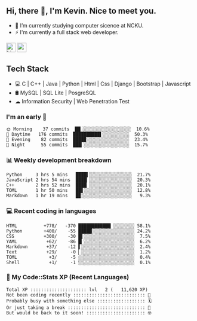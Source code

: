 ## Hi, there 👋, I'm Kevin. Nice to meet you.

- 🌱 I’m currently studying computer sicence at NCKU.
- ⚡ I'm currently a full stack web developer.

<a href="https://www.linkedin.com/in/kevin12686/"><img alt="LinkedIn" src="https://img.shields.io/badge/linkedin%20-%230077B5.svg?&style=for-the-badge&logo=linkedin&logoColor=white" height=25></a>
<a href="https://www.instagram.com/kevin12686/"><img src="https://img.shields.io/badge/instagram-3f729b?&style=for-the-badge&logo=instagram&logoColor=white" height=25></a>

## Tech Stack

* 💻 C | C++ | Java | Python | Html | Css | Django | Bootstrap | Javascript
* 🛢️ MySQL | SQL Lite | PosgreSQL
* ☁ Information Security | Web Penetration Test

### I'm an early 🐤

<!-- early_bird start -->

```text
🌞 Morning    37 commits  ██▏░░░░░░░░░░░░░░░░░░  10.6%
🌆 Daytime   176 commits  ██████████▌░░░░░░░░░░  50.3%
🌃 Evening    82 commits  ████▉░░░░░░░░░░░░░░░░  23.4%
🌙 Night      55 commits  ███▎░░░░░░░░░░░░░░░░░  15.7%
```

<!-- early_bird end -->

### 📊 Weekly development breakdown

<!-- code_time start -->

```text
Python     3 hrs 5 mins   ████▌░░░░░░░░░░░░░░░░  21.7%
JavaScript 2 hrs 54 mins  ████▎░░░░░░░░░░░░░░░░  20.3%
C++        2 hrs 52 mins  ████▏░░░░░░░░░░░░░░░░  20.1%
TOML       1 hr 50 mins   ██▋░░░░░░░░░░░░░░░░░░  12.8%
Markdown   1 hr 19 mins   █▉░░░░░░░░░░░░░░░░░░░   9.3%
```

<!-- code_time end -->

### 💻 Recent coding in languages

<!-- code_diff start -->

```text
HTML          +778/   -370 ████████████▏░░░░░░░░ 58.1%
Python        +400/    -55 █████░░░░░░░░░░░░░░░░ 24.2%
CSS           +300/    -30 █▌░░░░░░░░░░░░░░░░░░░  7.5%
YAML           +62/    -86 █▎░░░░░░░░░░░░░░░░░░░  6.2%
Markdown       +37/    -12 ▌░░░░░░░░░░░░░░░░░░░░  2.4%
Text           +29/     -0 ▏░░░░░░░░░░░░░░░░░░░░  1.2%
TOML            +3/     -5 ░░░░░░░░░░░░░░░░░░░░░  0.4%
Shell           +1/     -1 ░░░░░░░░░░░░░░░░░░░░░  0.1%
```

<!-- code_diff end -->

### 🧰 My Code::Stats XP (Recent Languages)

<!-- codestats start -->

```text
Total XP ::::::::::::::::::::: lvl   2 (   11,620 XP) 
Not been coding recently ::::::::::::::::::::::::::: 🙈
Probably busy with something else :::::::::::::::::: 🗓
Or just taking a break ::::::::::::::::::::::::::::: 🌴
But would be back to it soon! :::::::::::::::::::::: 🤓
```

<!-- codestats end -->
